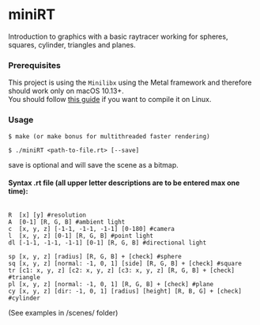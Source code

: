 # miniRT

Introduction to graphics with a basic raytracer working for spheres, squares, cylinder, triangles and planes. 

### Prerequisites

This project is using the ``Minilibx`` using the Metal framework and therefore should work only on macOS 10.13+.<br>
You should follow [this guide](https://github.com/ilkou/minilibx) if you want to compile it on Linux.

### Usage

```
$ make (or make bonus for multithreaded faster rendering)

$ ./miniRT <path-to-file.rt> [--save]
```

save is optional and will save the scene as a bitmap.

#### Syntax .rt file (all upper letter descriptions are to be entered max one time):
```

R  [x] [y] #resolution 
A  [0-1] [R, G, B] #ambient light
c  [x, y, z] [-1-1, -1-1, -1-1] [0-180] #camera
l  [x, y, z] [0-1] [R, G, B] #point light
dl [-1-1, -1-1, -1-1] [0-1] [R, G, B] #directional light

sp [x, y, z] [radius] [R, G, B] + [check] #sphere
sq [x, y, z] [normal: -1, 0, 1] [side] [R, G, B] + [check] #square
tr [c1: x, y, z] [c2: x, y, z] [c3: x, y, z] [R, G, B] + [check] #triangle
pl [x, y, z] [normal: -1, 0, 1] [R, G, B] + [check] #plane
cy [x, y, z] [dir: -1, 0, 1] [radius] [height] [R, B, G] + [check] #cylinder

```
(See examples in /scenes/ folder)
